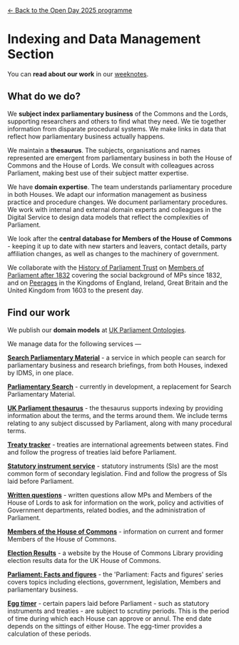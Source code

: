 <a href="../">&larr; Back to the Open Day 2025 programme</a>

# Indexing and Data Management Section

You can **read about our work** in our [weeknotes](https://ukparliament.github.io/ontologies/meta/weeknotes/).

## What do we do?  

We **subject index parliamentary business** of the Commons and the Lords, supporting researchers and others to find what they need. We tie together information from disparate procedural systems. We make links in data that reflect how parliamentary business actually happens. 

We maintain a **thesaurus**. The subjects, organisations and names represented are emergent from parliamentary business in both the House of Commons and the House of Lords. We consult with colleagues across Parliament, making best use of their subject matter expertise. 

We have **domain expertise**. The team understands parliamentary procedure in both Houses. We adapt our information management as business practice and procedure changes. We document parliamentary procedures. We work with internal and external domain experts and colleagues in the Digital Service to design data models that reflect the complexities of Parliament.

We look after the **central database for Members of the House of Commons** - keeping it up to date with new starters and leavers, contact details, party affiliation changes, as well as changes to the machinery of government. 

We collaborate with the [History of Parliament Trust](https://www.historyofparliamentonline.org/)  on [Members of Parliament after 1832](https://membersafter1832.historyofparliamentonline.org/) covering the social background of MPs since 1832, and on [Peerages](https://peerages.historyofparliamentonline.org/) in the Kingdoms of England, Ireland, Great Britain and the United Kingdom from 1603 to the present day. 

## Find our work

We publish our **domain models** at [UK Parliament Ontologies](https://ukparliament.github.io/ontologies/). 

We manage data for the following services &mdash;

**[Search Parliamentary Material](https://search-material.parliament.uk/)** - a service in which people can search for parliamentary business and research briefings, from both Houses, indexed by IDMS, in one place. 

**[Parliamentary Search](https://parliamentary-search-265cced0397e.herokuapp.com/)** - currently in development, a replacement for Search Parliamentary Material.

**[UK Parliament thesaurus](https://lda.data.parliament.uk/terms.html)** - the thesaurus supports indexing by providing information about the terms, and the terms around them.  We include terms relating to any subject discussed by Parliament, along with many procedural terms.  

**[Treaty tracker](https://treaties.parliament.uk/)** - treaties are international agreements between states. Find and follow the progress of treaties laid before Parliament.

**[Statutory instrument service](https://statutoryinstruments.parliament.uk/)** - statutory instruments (SIs) are the most common form of secondary legislation. Find and follow the progress of SIs laid before Parliament.

**[Written questions](https://questions-statements.parliament.uk/)** - written questions allow MPs and Members of the House of Lords to ask for information on the work, policy and activities of Government departments, related bodies, and the administration of Parliament.

**[Members of the House of Commons](https://members.parliament.uk/members/Commons)** - information on current and former Members of the House of Commons.

**[Election Results](https://electionresults.parliament.uk/)** - a website by the House of Commons Library providing election results data for the UK House of Commons.

**[Parliament: Facts and figures](https://commonslibrary.parliament.uk/tag/parliament-facts-and-figures/)** - the 'Parliament: Facts and figures' series covers topics including elections, government, legislation, Members and parliamentary business.

**[Egg timer](https://api.parliament.uk/egg-timer/meta)** - certain papers laid before Parliament - such as statutory instruments and treaties - are subject to scrutiny periods. This is the period of time during which each House can approve or annul. The end date depends on the sittings of either House. The egg-timer provides a calculation of these periods. 



